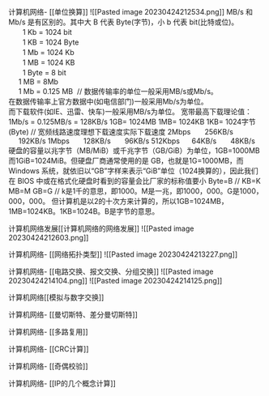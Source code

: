 
计算机网络- [[单位换算]]
	![[Pasted image 20230424212534.png]]
	MB/s 和 Mb/s 是有区别的。其中大 B 代表 Byte(字节)，小 b 代表 bit(比特或位)。  
	　　1 Kb = 1024 bit  
	　　1 KB = 1024 Byte   
	　　1 Mb = 1024 Kb  
	　　1 MB = 1024 KB  
	　　1 Byte = 8 bit  
	     1 MB = 8Mb  
	     1 Mb = 0.125 MB
	 //
	数据传输率的单位一般采用MB/s或Mb/s。  
	在数据传输率上官方数据中(如电信部门)一般采用Mb/s为单位。  
	而下载软件(如IE、迅雷、快车)一般采用MB/s为单位。
	宽带最高下载理论值：  
	1Mb/s = 0.125MB/s = 128KB/s
	1GB= 1024MB
	1MB= 1024KB
	1KB= 1024字节(Byte)
	//
	宽频线路速度理想下载速度实际下载速度
	2Mbps       256KB/s      192KB/s
	1Mbps       128KB/s       96KB/s
	512Kbps      64KB/s       48KB/s
	硬盘的容量以兆字节（MB/MiB）或千兆字节（GB/GiB）为单位，1GB=1000MB 而1GiB=1024MiB。但硬盘厂商通常使用的是 GB，也就是1G=1000MB，而 Windows 系统，就依旧以“GB”字样来表示“GiB”单位（1024换算的），因此我们在 BIOS 中或在格式化硬盘时看到的容量会比厂家的标称值要小 Byte=B
	//
	KB=K
	MB=M
	GB=G
	//
	k是1千的意思，即1000。M是一兆，即1000，000。G是1000，000，000。
	但计算机是以2的十次方来计算的，所以1GB=1024MB，1MB=1024KB。1KB=1024B。B是字节的意思。

计算机网络发展[[计算机网络的网络发展]]
	![[Pasted image 20230424212603.png]]

计算机网络- [[网络拓扑类型]]
	![[Pasted image 20230424213227.png]]

计算机网络- [[电路交换、报文交换、分组交换]]
	![[Pasted image 20230424214104.png]]
	![[Pasted image 20230424214125.png]]

计算机网络[[模拟与数字交换]]

计算机网络- [[曼切斯特、差分曼切斯特]]

计算机网络- [[多路复用]]

计算机网络- [[CRC计算]]

计算机网络- [[奇偶校验]]

计算机网络- [[IP的几个概念计算]]




